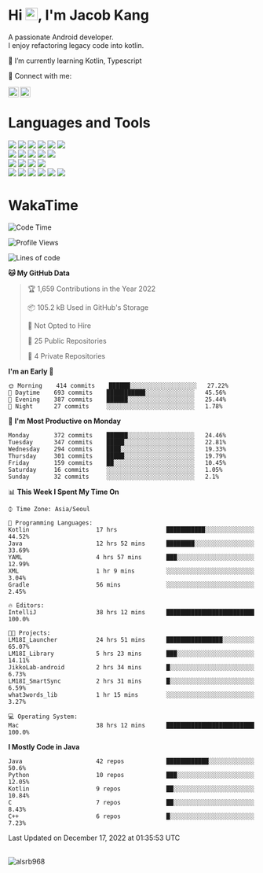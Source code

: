 # Hi <img src="https://media.giphy.com/media/hvRJCLFzcasrR4ia7z/giphy.gif" width="25px">, I'm Jacob Kang
A passionate Android developer.
</br>
I enjoy refactoring legacy code into kotlin.

🌱 I’m currently learning Kotlin, Typescript

🤝 Connect with me:

<a href="https://www.linkedin.com/in/minkyu-kang-b7477b1b2/"><img align="left" src="https://raw.githubusercontent.com/yushi1007/yushi1007/main/images/linkedin.svg" alt="Minkyu Kang | LinkedIn" width="21px"/></a>
<a href="https://www.instagram.com/_jacob_kang/"><img align="left" src="https://raw.githubusercontent.com/yushi1007/yushi1007/main/images/instagram.svg" alt="Jacob Kang | Instagram" width="21px"/></a>

</br>

# Languages and Tools

<div align="left">
<img src="https://img.shields.io/badge/java-007396?logo=java&logoColor=white"/>
<img src="https://img.shields.io/badge/kotlin-7F52FF?logo=kotlin&logoColor=white"/>
<img src="https://img.shields.io/badge/python-3776AB?logo=python&logoColor=white"/>
<img src="https://img.shields.io/badge/bash shell-4EAA25?logo=gnubash&logoColor=white"/>
<img src="https://img.shields.io/badge/c-A8B9CC?logo=c&logoColor=white"/>
<img src="https://img.shields.io/badge/c++-00599C?logo=c%2b%2b&logoColor=white"/>
</div>
<div align="left">
<img src="https://img.shields.io/badge/git-F05032?logo=git&logoColor=white"/>
<img src="https://img.shields.io/badge/github-181717?logo=github&logoColor=white"/>
<img src="https://img.shields.io/badge/mysql-4479A1?logo=mysql&logoColor=white"/>
<img src="https://img.shields.io/badge/sqlite-003B57?logo=sqlite&logoColor=white"/>
<img src="https://img.shields.io/badge/amazon AWS-232F3E?logo=amazonaws&logoColor=white"/>
</div>
<div align="left">
<img src="https://img.shields.io/badge/android-3DDC84?logo=android&logoColor=white"/>
<img src="https://img.shields.io/badge/linux-FCC624?logo=linux&logoColor=white"/>
<img src="https://img.shields.io/badge/flask-000000?logo=flask&logoColor=white"/>
<img src="https://img.shields.io/badge/arduino-00979D?logo=arduino&logoColor=white"/>
</div>
<div align="left">
<img src="https://img.shields.io/badge/slack-4A154B?logo=slack&logoColor=white"/>
<img src="https://img.shields.io/badge/notion-000000?logo=notion&logoColor=white"/>
<img src="https://img.shields.io/badge/jira-0052CC?logo=jira&logoColor=white"/>
<img src="https://img.shields.io/badge/postman-FF6C37?logo=postman&logoColor=white"/>
<img src="https://img.shields.io/badge/intellij-000000?logo=intellijidea&logoColor=white"/>
<img src="https://img.shields.io/badge/pycharm-000000?logo=pycharm&logoColor=white"/>
</div>

# WakaTime

<!--START_SECTION:waka-->
![Code Time](http://img.shields.io/badge/Code%20Time-1%2C740%20hrs%2017%20mins-blue)

![Profile Views](http://img.shields.io/badge/Profile%20Views-0-blue)

![Lines of code](https://img.shields.io/badge/From%20Hello%20World%20I%27ve%20Written-187%20Thousand%20lines%20of%20code-blue)

**🐱 My GitHub Data** 

> 🏆 1,659 Contributions in the Year 2022
 > 
> 📦 105.2 kB Used in GitHub's Storage 
 > 
> 🚫 Not Opted to Hire
 > 
> 📜 25 Public Repositories 
 > 
> 🔑 4 Private Repositories  
 > 
**I'm an Early 🐤** 

```text
🌞 Morning    414 commits    ██████░░░░░░░░░░░░░░░░░░░   27.22% 
🌆 Daytime    693 commits    ███████████░░░░░░░░░░░░░░   45.56% 
🌃 Evening    387 commits    ██████░░░░░░░░░░░░░░░░░░░   25.44% 
🌙 Night      27 commits     ░░░░░░░░░░░░░░░░░░░░░░░░░   1.78%

```
📅 **I'm Most Productive on Monday** 

```text
Monday       372 commits    ██████░░░░░░░░░░░░░░░░░░░   24.46% 
Tuesday      347 commits    █████░░░░░░░░░░░░░░░░░░░░   22.81% 
Wednesday    294 commits    ████░░░░░░░░░░░░░░░░░░░░░   19.33% 
Thursday     301 commits    █████░░░░░░░░░░░░░░░░░░░░   19.79% 
Friday       159 commits    ██░░░░░░░░░░░░░░░░░░░░░░░   10.45% 
Saturday     16 commits     ░░░░░░░░░░░░░░░░░░░░░░░░░   1.05% 
Sunday       32 commits     ░░░░░░░░░░░░░░░░░░░░░░░░░   2.1%

```


📊 **This Week I Spent My Time On** 

```text
⌚︎ Time Zone: Asia/Seoul

💬 Programming Languages: 
Kotlin                   17 hrs              ███████████░░░░░░░░░░░░░░   44.52% 
Java                     12 hrs 52 mins      ████████░░░░░░░░░░░░░░░░░   33.69% 
YAML                     4 hrs 57 mins       ███░░░░░░░░░░░░░░░░░░░░░░   12.99% 
XML                      1 hr 9 mins         ░░░░░░░░░░░░░░░░░░░░░░░░░   3.04% 
Gradle                   56 mins             ░░░░░░░░░░░░░░░░░░░░░░░░░   2.45%

🔥 Editors: 
IntelliJ                 38 hrs 12 mins      █████████████████████████   100.0%

🐱‍💻 Projects: 
LM18I_Launcher           24 hrs 51 mins      ████████████████░░░░░░░░░   65.07% 
LM18I_Library            5 hrs 23 mins       ███░░░░░░░░░░░░░░░░░░░░░░   14.11% 
JikkoLab-android         2 hrs 34 mins       █░░░░░░░░░░░░░░░░░░░░░░░░   6.73% 
LM18I_SmartSync          2 hrs 31 mins       █░░░░░░░░░░░░░░░░░░░░░░░░   6.59% 
what3words_lib           1 hr 15 mins        ░░░░░░░░░░░░░░░░░░░░░░░░░   3.27%

💻 Operating System: 
Mac                      38 hrs 12 mins      █████████████████████████   100.0%

```

**I Mostly Code in Java** 

```text
Java                     42 repos            ████████████░░░░░░░░░░░░░   50.6% 
Python                   10 repos            ███░░░░░░░░░░░░░░░░░░░░░░   12.05% 
Kotlin                   9 repos             ██░░░░░░░░░░░░░░░░░░░░░░░   10.84% 
C                        7 repos             ██░░░░░░░░░░░░░░░░░░░░░░░   8.43% 
C++                      6 repos             █░░░░░░░░░░░░░░░░░░░░░░░░   7.23%

```



 Last Updated on December 17, 2022 at 01:35:53 UTC
<!--END_SECTION:waka-->

</br>

<div align="left">
<img align="left" src="https://github-readme-stats.vercel.app/api/top-langs?username=alsrb968&show_icons=true&locale=en&layout=compact&theme=dark" alt="alsrb968" />
</div>
